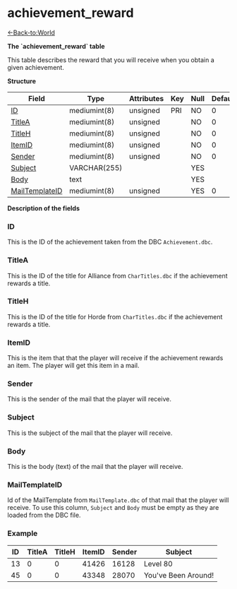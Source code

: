 # achievement\_reward

[<-Back-to:World](database-world.md)

**The \`achievement\_reward\` table**

This table describes the reward that you will receive when you obtain a given achievement.

**Structure**

| Field               | Type         | Attributes | Key | Null | Default | Extra | Comment |
|---------------------|--------------|------------|-----|------|---------|-------|---------|
| [ID][1]             | mediumint(8) | unsigned   | PRI | NO   | 0       |       |         |
| [TitleA][2]         | mediumint(8) | unsigned   |     | NO   | 0       |       |         |
| [TitleH][3]         | mediumint(8) | unsigned   |     | NO   | 0       |       |         |
| [ItemID][4]         | mediumint(8) | unsigned   |     | NO   | 0       |       |         |
| [Sender][5]         | mediumint(8) | unsigned   |     | NO   | 0       |       |         |
| [Subject][6]        | VARCHAR(255) |            |     | YES  |         |       |         |
| [Body][7]           | text         |            |     | YES  |         |       |         |
| [MailTemplateID][8] | mediumint(8) | unsigned   |     | YES  | 0       |       |         |

[1]: #id
[2]: #titlea
[3]: #titleh
[4]: #itemid
[5]: #sender
[6]: #subject
[7]: #body
[8]: #mailtemplateid

**Description of the fields**

### ID

This is the ID of the achievement taken from the DBC `Achievement.dbc`.

### TitleA

This is the ID of the title for Alliance from `CharTitles.dbc` if the achievement rewards a title.

### TitleH

This is the ID of the title for Horde from `CharTitles.dbc` if the achievement rewards a title.

### ItemID

This is the item that that the player will receive if the achievement rewards an item. The player will get this item in a mail.

### Sender

This is the sender of the mail that the player will receive.

### Subject

This is the subject of the mail that the player will receive.

### Body

This is the body (text) of the mail that the player will receive.

### MailTemplateID

Id of the MailTemplate from `MailTemplate.dbc` of that mail that the player will receive. To use this column, `Subject` and `Body` must be empty as they are loaded from the DBC file.

### Example

| ID | TitleA | TitleH | ItemID | Sender | Subject             |
|----|--------|--------|--------|--------|---------------------|
| 13 | 0      | 0      | 41426  | 16128  | Level 80            |
| 45 | 0      | 0      | 43348  | 28070  | You've Been Around! |
